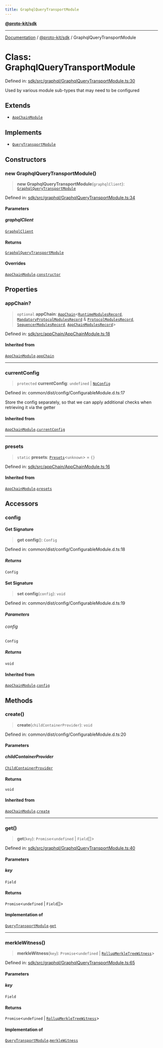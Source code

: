 ```yaml
---
title: GraphqlQueryTransportModule
---
```


[**@proto-kit/sdk**](../README.md)

***

[Documentation](../../../README.md) / [@proto-kit/sdk](../README.md) / GraphqlQueryTransportModule

# Class: GraphqlQueryTransportModule

Defined in: [sdk/src/graphql/GraphqlQueryTransportModule.ts:30](https://github.com/proto-kit/framework/blob/b953c754e500c62f01fbbd6d09adfb2f5577269d/packages/sdk/src/graphql/GraphqlQueryTransportModule.ts#L30)

Used by various module sub-types that may need to be configured

## Extends

- [`AppChainModule`](AppChainModule.md)

## Implements

- [`QueryTransportModule`](../../sequencer/interfaces/QueryTransportModule.md)

## Constructors

### new GraphqlQueryTransportModule()

> **new GraphqlQueryTransportModule**(`graphqlClient`): [`GraphqlQueryTransportModule`](GraphqlQueryTransportModule.md)

Defined in: [sdk/src/graphql/GraphqlQueryTransportModule.ts:34](https://github.com/proto-kit/framework/blob/b953c754e500c62f01fbbd6d09adfb2f5577269d/packages/sdk/src/graphql/GraphqlQueryTransportModule.ts#L34)

#### Parameters

##### graphqlClient

[`GraphqlClient`](GraphqlClient.md)

#### Returns

[`GraphqlQueryTransportModule`](GraphqlQueryTransportModule.md)

#### Overrides

[`AppChainModule`](AppChainModule.md).[`constructor`](AppChainModule.md#constructors)

## Properties

### appChain?

> `optional` **appChain**: [`AppChain`](AppChain.md)\<[`RuntimeModulesRecord`](../../module/type-aliases/RuntimeModulesRecord.md), [`MandatoryProtocolModulesRecord`](../../protocol/type-aliases/MandatoryProtocolModulesRecord.md) & [`ProtocolModulesRecord`](../../protocol/type-aliases/ProtocolModulesRecord.md), [`SequencerModulesRecord`](../../sequencer/type-aliases/SequencerModulesRecord.md), [`AppChainModulesRecord`](../type-aliases/AppChainModulesRecord.md)\>

Defined in: [sdk/src/appChain/AppChainModule.ts:18](https://github.com/proto-kit/framework/blob/b953c754e500c62f01fbbd6d09adfb2f5577269d/packages/sdk/src/appChain/AppChainModule.ts#L18)

#### Inherited from

[`AppChainModule`](AppChainModule.md).[`appChain`](AppChainModule.md#appchain)

***

### currentConfig

> `protected` **currentConfig**: `undefined` \| [`NoConfig`](../../common/type-aliases/NoConfig.md)

Defined in: common/dist/config/ConfigurableModule.d.ts:17

Store the config separately, so that we can apply additional
checks when retrieving it via the getter

#### Inherited from

[`AppChainModule`](AppChainModule.md).[`currentConfig`](AppChainModule.md#currentconfig)

***

### presets

> `static` **presets**: [`Presets`](../../common/type-aliases/Presets.md)\<`unknown`\> = `{}`

Defined in: [sdk/src/appChain/AppChainModule.ts:16](https://github.com/proto-kit/framework/blob/b953c754e500c62f01fbbd6d09adfb2f5577269d/packages/sdk/src/appChain/AppChainModule.ts#L16)

#### Inherited from

[`AppChainModule`](AppChainModule.md).[`presets`](AppChainModule.md#presets)

## Accessors

### config

#### Get Signature

> **get** **config**(): `Config`

Defined in: common/dist/config/ConfigurableModule.d.ts:18

##### Returns

`Config`

#### Set Signature

> **set** **config**(`config`): `void`

Defined in: common/dist/config/ConfigurableModule.d.ts:19

##### Parameters

###### config

`Config`

##### Returns

`void`

#### Inherited from

[`AppChainModule`](AppChainModule.md).[`config`](AppChainModule.md#config)

## Methods

### create()

> **create**(`childContainerProvider`): `void`

Defined in: common/dist/config/ConfigurableModule.d.ts:20

#### Parameters

##### childContainerProvider

[`ChildContainerProvider`](../../common/interfaces/ChildContainerProvider.md)

#### Returns

`void`

#### Inherited from

[`AppChainModule`](AppChainModule.md).[`create`](AppChainModule.md#create)

***

### get()

> **get**(`key`): `Promise`\<`undefined` \| `Field`[]\>

Defined in: [sdk/src/graphql/GraphqlQueryTransportModule.ts:40](https://github.com/proto-kit/framework/blob/b953c754e500c62f01fbbd6d09adfb2f5577269d/packages/sdk/src/graphql/GraphqlQueryTransportModule.ts#L40)

#### Parameters

##### key

`Field`

#### Returns

`Promise`\<`undefined` \| `Field`[]\>

#### Implementation of

[`QueryTransportModule`](../../sequencer/interfaces/QueryTransportModule.md).[`get`](../../sequencer/interfaces/QueryTransportModule.md#get)

***

### merkleWitness()

> **merkleWitness**(`key`): `Promise`\<`undefined` \| [`RollupMerkleTreeWitness`](../../common/classes/RollupMerkleTreeWitness.md)\>

Defined in: [sdk/src/graphql/GraphqlQueryTransportModule.ts:65](https://github.com/proto-kit/framework/blob/b953c754e500c62f01fbbd6d09adfb2f5577269d/packages/sdk/src/graphql/GraphqlQueryTransportModule.ts#L65)

#### Parameters

##### key

`Field`

#### Returns

`Promise`\<`undefined` \| [`RollupMerkleTreeWitness`](../../common/classes/RollupMerkleTreeWitness.md)\>

#### Implementation of

[`QueryTransportModule`](../../sequencer/interfaces/QueryTransportModule.md).[`merkleWitness`](../../sequencer/interfaces/QueryTransportModule.md#merklewitness)
